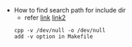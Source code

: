 * How to find search path for include dir
  * refer [link](https://blog.csdn.net/chengyq116/article/details/100991810) [link2](https://blog.csdn.net/u011011827/article/details/59154776)
  ```
  cpp -v /dev/null -o /dev/null
  add -v option in Makefile
  ```
